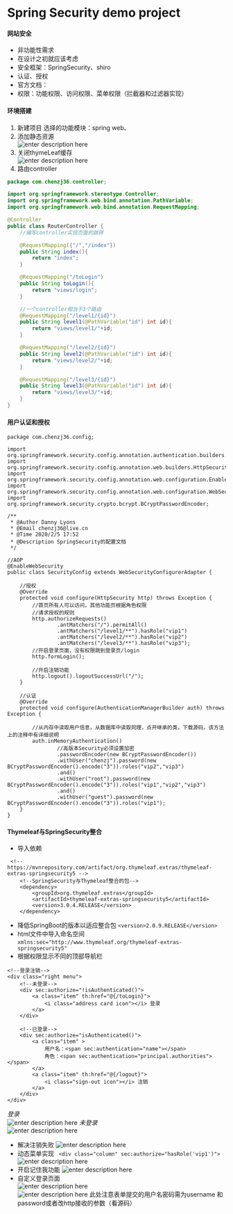# Spring Security demo project
#### 网站安全
- 非功能性需求
- 在设计之初就应该考虑
- 安全框架：SpringSecurity、shiro
- 认证、授权
- 官方文档：
- 权限：功能权限、访问权限、菜单权限（拦截器和过滤器实现）
#### 环境搭建
1. 新建项目
选择的功能模块：spring web、
1. 添加静态资源    
![enter description here](https://aliyunosschenzj.oss-cn-beijing.aliyuncs.com/aliyunoss/1580893189748.png)
2. 关闭thymeLeaf缓存    
![enter description here](https://aliyunosschenzj.oss-cn-beijing.aliyuncs.com/aliyunoss/1580893249262.png)
3. 路由controller
```java
package com.chenzj36.controller;

import org.springframework.stereotype.Controller;
import org.springframework.web.bind.annotation.PathVariable;
import org.springframework.web.bind.annotation.RequestMapping;

@Controller
public class RouterController {
    //编写controller实现页面的跳转

    @RequestMapping({"/","/index"})
    public String index(){
        return "index";
    }

    @RequestMapping("/toLogin")
    public String toLogin(){
        return "views/login";
    }

    //一个controller相当于3个路由
    @RequestMapping("/level1/{id}")
    public String level1(@PathVariable("id") int id){
        return "views/level1/"+id;
    }

    @RequestMapping("/level2/{id}")
    public String level2(@PathVariable("id") int id){
        return "views/level2/"+id;
    }

    @RequestMapping("/level3/{id}")
    public String level3(@PathVariable("id") int id){
        return "views/level3/"+id;
    }
}
```
#### 用户认证和授权
```
package com.chenzj36.config;

import org.springframework.security.config.annotation.authentication.builders.AuthenticationManagerBuilder;
import org.springframework.security.config.annotation.web.builders.HttpSecurity;
import org.springframework.security.config.annotation.web.configuration.EnableWebSecurity;
import org.springframework.security.config.annotation.web.configuration.WebSecurityConfigurerAdapter;
import org.springframework.security.crypto.bcrypt.BCryptPasswordEncoder;

/**
 * @Author Danny Lyons
 * @Email chenzj36@live.cn
 * @Time 2020/2/5 17:52
 * @Description SpringSecurity的配置文档
 */

//AOP
@EnableWebSecurity
public class SecurityConfig extends WebSecurityConfigurerAdapter {

    //授权
    @Override
    protected void configure(HttpSecurity http) throws Exception {
        //首页所有人可以访问，其他功能页根据角色权限
        //请求授权的规则
        http.authorizeRequests()
                .antMatchers("/").permitAll()
                .antMatchers("/level1/**").hasRole("vip1")
                .antMatchers("/level2/**").hasRole("vip2")
                .antMatchers("/level3/**").hasRole("vip3");
        //开启登录页面，没有权限跳到登录页/login
        http.formLogin();

        //开启注销功能
        http.logout().logoutSuccessUrl("/");
    }

    //认证
    @Override
    protected void configure(AuthenticationManagerBuilder auth) throws Exception {

        //从内存中读取用户信息，从数据库中读取同理，点开继承的类，下载源码，该方法上的注释中有详细说明
        auth.inMemoryAuthentication()
                //高版本Security必须设置加密
                .passwordEncoder(new BCryptPasswordEncoder())
                .withUser("chenzj").password(new BCryptPasswordEncoder().encode("3")).roles("vip2","vip3")
                .and()
                .withUser("root").password(new BCryptPasswordEncoder().encode("3")).roles("vip1","vip2","vip3")
                .and()
                .withUser("guest").password(new BCryptPasswordEncoder().encode("3")).roles("vip1");
    }
}
```
#### Thymeleaf与SpringSecurity整合
- 导入依赖
```
 <!-- https://mvnrepository.com/artifact/org.thymeleaf.extras/thymeleaf-extras-springsecurity5 -->
	<!--SpringSecurity与Thymeleaf整合的包-->
	<dependency>
		<groupId>org.thymeleaf.extras</groupId>
		<artifactId>thymeleaf-extras-springsecurity5</artifactId>
		<version>3.0.4.RELEASE</version>
	</dependency>
```
- 降低SpringBoot的版本以适应整合包
`<version>2.0.9.RELEASE</version>`
- html文件中导入命名空间
`xmlns:sec="http://www.thymeleaf.org/thymeleaf-extras-springsecurity5"`
- 根据权限显示不同的顶部导航栏
```
<!--登录注销-->
<div class="right menu">
	<!--未登录-->
	<div sec:authorize="!isAuthenticated()">
		<a class="item" th:href="@{/toLogin}">
			<i class="address card icon"></i> 登录
		</a>
	</div>

	<!--已登录-->
	<div sec:authorize="isAuthenticated()">
		<a class="item" >
			用户名：<span sec:authentication="name"></span>
			角色：<span sec:authentication="principal.authorities"></span>
		</a>
		<a class="item" th:href="@{/logout}">
			<i class="sign-out icon"></i> 注销
		</a>
	</div>
</div>
```
*登录*     
![enter description here](https://aliyunosschenzj.oss-cn-beijing.aliyuncs.com/aliyunoss/1580903949527.png)
*未登录*     
![enter description here](https://aliyunosschenzj.oss-cn-beijing.aliyuncs.com/aliyunoss/1580903912313.png)

- 解决注销失败
![enter description here](https://aliyunosschenzj.oss-cn-beijing.aliyuncs.com/aliyunoss/1580903890353.png)
- 动态菜单实现
` <div class="column" sec:authorize="hasRole('vip1')">`
![enter description here](https://aliyunosschenzj.oss-cn-beijing.aliyuncs.com/aliyunoss/1580907116096.png)
- 开启记住我功能
![enter description here](https://aliyunosschenzj.oss-cn-beijing.aliyuncs.com/aliyunoss/1580908688085.png)
- 自定义登录页面       
![enter description here](https://aliyunosschenzj.oss-cn-beijing.aliyuncs.com/aliyunoss/1580908267899.png)    
![enter description here](https://aliyunosschenzj.oss-cn-beijing.aliyuncs.com/aliyunoss/1580908289437.png)
此处注意表单提交的用户名密码需为username 和password或者改http接收的参数（看源码）


